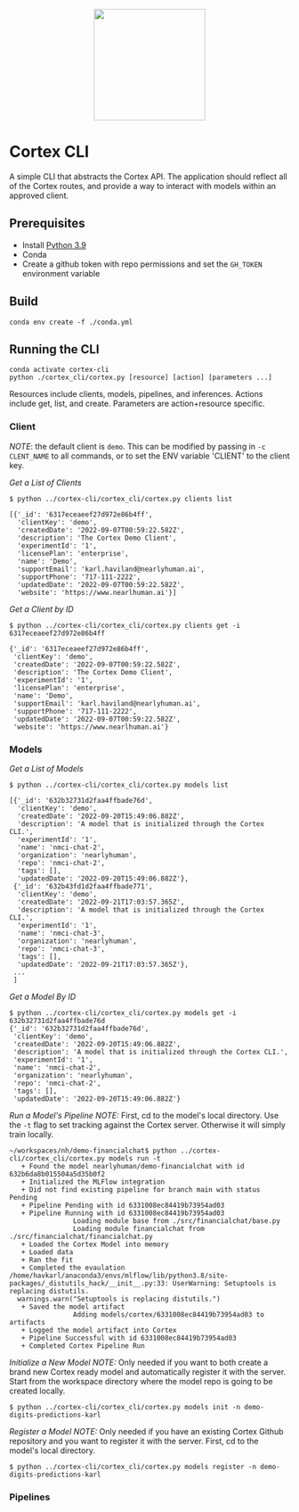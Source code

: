 <p align="center">
    <img src="https://www.nearlyhuman.ai/wp-content/uploads/2022/04/virtual-copy.svg" width="200"/>
</p>

# Cortex CLI
A simple CLI that abstracts the Cortex API.  The application should reflect all of the Cortex routes, and provide a way
to interact with models within an approved client.

## Prerequisites
- Install [Python 3.9](https://github.com/nearlyhuman/development-guide/blob/main/technologies/python.md)
- Conda
- Create a github token with repo permissions and set the `GH_TOKEN` environment variable

## Build
```
conda env create -f ./conda.yml
```

## Running the CLI
```
conda activate cortex-cli
python ./cortex_cli/cortex.py [resource] [action] [parameters ...]
```

Resources include clients, models, pipelines, and inferences.
Actions include get, list, and create.
Parameters are action+resource specific.

### Client
*NOTE*: the default client is `demo`.  This can be modified by passing in `-c CLENT_NAME` to all commands, or to set the ENV variable 'CLIENT' to the client key.

*Get a List of Clients*
```
$ python ../cortex-cli/cortex_cli/cortex.py clients list

[{'_id': '6317eceaeef27d972e86b4ff',
  'clientKey': 'demo',
  'createdDate': '2022-09-07T00:59:22.582Z',
  'description': 'The Cortex Demo Client',
  'experimentId': '1',
  'licensePlan': 'enterprise',
  'name': 'Demo',
  'supportEmail': 'karl.haviland@nearlyhuman.ai',
  'supportPhone': '717-111-2222',
  'updatedDate': '2022-09-07T00:59:22.582Z',
  'website': 'https://www.nearlhuman.ai'}]
```

*Get a Client by ID*
```
$ python ../cortex-cli/cortex_cli/cortex.py clients get -i 6317eceaeef27d972e86b4ff

{'_id': '6317eceaeef27d972e86b4ff',
 'clientKey': 'demo',
 'createdDate': '2022-09-07T00:59:22.582Z',
 'description': 'The Cortex Demo Client',
 'experimentId': '1',
 'licensePlan': 'enterprise',
 'name': 'Demo',
 'supportEmail': 'karl.haviland@nearlyhuman.ai',
 'supportPhone': '717-111-2222',
 'updatedDate': '2022-09-07T00:59:22.582Z',
 'website': 'https://www.nearlhuman.ai'}

```

### Models
*Get a List of Models*
```
$ python ../cortex-cli/cortex_cli/cortex.py models list

[{'_id': '632b32731d2faa4ffbade76d',
  'clientKey': 'demo',
  'createdDate': '2022-09-20T15:49:06.882Z',
  'description': 'A model that is initialized through the Cortex CLI.',
  'experimentId': '1',
  'name': 'nmci-chat-2',
  'organization': 'nearlyhuman',
  'repo': 'nmci-chat-2',
  'tags': [],
  'updatedDate': '2022-09-20T15:49:06.882Z'},
 {'_id': '632b43fd1d2faa4ffbade771',
  'clientKey': 'demo',
  'createdDate': '2022-09-21T17:03:57.365Z',
  'description': 'A model that is initialized through the Cortex CLI.',
  'experimentId': '1',
  'name': 'nmci-chat-3',
  'organization': 'nearlyhuman',
  'repo': 'nmci-chat-3',
  'tags': [],
  'updatedDate': '2022-09-21T17:03:57.365Z'},
 ...
 ]
```

*Get a Model By ID*
```
$ python ../cortex-cli/cortex_cli/cortex.py models get -i 632b32731d2faa4ffbade76d
{'_id': '632b32731d2faa4ffbade76d',
 'clientKey': 'demo',
 'createdDate': '2022-09-20T15:49:06.882Z',
 'description': 'A model that is initialized through the Cortex CLI.',
 'experimentId': '1',
 'name': 'nmci-chat-2',
 'organization': 'nearlyhuman',
 'repo': 'nmci-chat-2',
 'tags': [],
 'updatedDate': '2022-09-20T15:49:06.882Z'}
```

*Run a Model's Pipeline*
*NOTE:* First, cd to the model's local directory.  Use the `-t` flag to set tracking against the Cortex server.  Otherwise it will simply train locally.
```
~/workspaces/nh/demo-financialchat$ python ../cortex-cli/cortex_cli/cortex.py models run -t
   + Found the model nearlyhuman/demo-financialchat with id 632b6da8b015504a5d35b0f2
   + Initialized the MLFlow integration
   + Did not find existing pipeline for branch main with status Pending
   + Pipeline Pending with id 6331008ec84419b73954ad03
   + Pipeline Running with id 6331008ec84419b73954ad03
                Loading module base from ./src/financialchat/base.py
                Loading module financialchat from ./src/financialchat/financialchat.py
   + Loaded the Cortex Model into memory
   + Loaded data
   + Ran the fit
   + Completed the evaulation
/home/havkarl/anaconda3/envs/mlflow/lib/python3.8/site-packages/_distutils_hack/__init__.py:33: UserWarning: Setuptools is replacing distutils.
  warnings.warn("Setuptools is replacing distutils.")
   + Saved the model artifact
                Adding models/cortex/6331008ec84419b73954ad03 to artifacts
   + Logged the model artifact into Cortex
   + Pipeline Successful with id 6331008ec84419b73954ad03
   + Completed Cortex Pipeline Run
```

*Initialize a New Model*
*NOTE:* Only needed if you want to both create a brand new Cortex ready model and automatically register it with the server.  Start from the workspace directory where the model repo is going to be created locally.
```
$ python ../cortex-cli/cortex_cli/cortex.py models init -n demo-digits-predictions-karl
```

*Register a Model*
*NOTE:* Only needed if you have an existing Cortex Github repository and you want to register it with the server. First, cd to the model's local directory.
```
$ python ../cortex-cli/cortex_cli/cortex.py models register -n demo-digits-predictions-karl
```

### Pipelines
